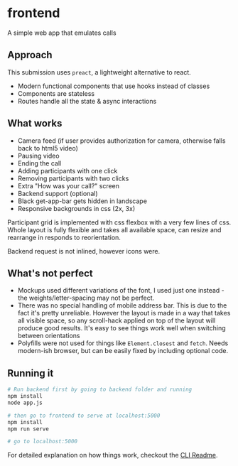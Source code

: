 # frontend

A simple web app that emulates calls

## Approach

This submission uses `preact`, a lightweight alternative to react.

* Modern functional components that use hooks instead of classes
* Components are stateless
* Routes handle all the state & async interactions


## What works
* Camera feed (if user provides authorization for camera, otherwise falls back to html5 video)
* Pausing video 
* Ending the call
* Adding participants with one click
* Removing participants with two clicks
* Extra "How was your call?" screen
* Backend support (optional)
* Black get-app-bar gets hidden in landscape
* Responsive backgrounds in css (2x, 3x)

Participant grid is implemented with css flexbox with a very few lines of css. Whole layout is fully flexible and takes all available space, can resize and rearrange in responds to reorientation.

Backend request is not inlined, however icons were.

## What's not perfect
* Mockups used different variations of the font, I used just one instead - the weights/letter-spacing may not be perfect.
* There was no special handling of mobile address bar. This is due to the fact it's pretty unreliable. However the layout is made in a way that takes all visible space, so any scroll-hack applied on top of the layout will produce good results. It's easy to see things work well when switching between orientations
* Polyfills were not used for things like `Element.closest` and `fetch`. Needs modern-ish browser, but can be easily fixed by including optional code.

## Running it

``` bash
# Run backend first by going to backend folder and running
npm install
node app.js

# then go to frontend to serve at localhost:5000
npm install
npm run serve

# go to localhost:5000
```

For detailed explanation on how things work, checkout the [CLI Readme](https://github.com/developit/preact-cli/blob/master/README.md).
